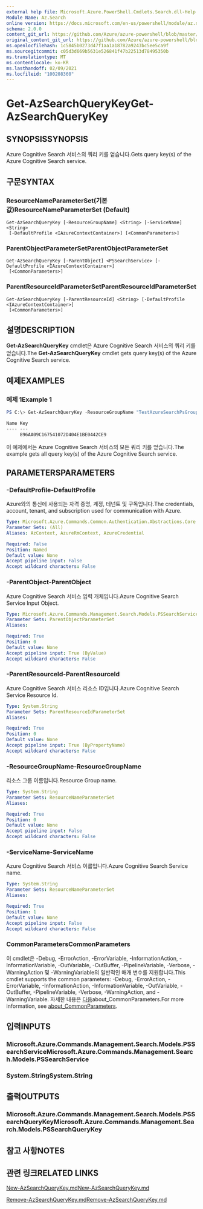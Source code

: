 ```yaml
---
external help file: Microsoft.Azure.PowerShell.Cmdlets.Search.dll-Help.xml
Module Name: Az.Search
online version: https://docs.microsoft.com/en-us/powershell/module/az.search/get-azsearchquerykey
schema: 2.0.0
content_git_url: https://github.com/Azure/azure-powershell/blob/master/src/Search/Search/help/Get-AzSearchQueryKey.md
original_content_git_url: https://github.com/Azure/azure-powershell/blob/master/src/Search/Search/help/Get-AzSearchQueryKey.md
ms.openlocfilehash: 1c5845b0273d47f1aa1a18782a9243bc5ee5ca9f
ms.sourcegitcommit: c05d3d669b5631e526841f47b22513d78495350b
ms.translationtype: MT
ms.contentlocale: ko-KR
ms.lasthandoff: 02/09/2021
ms.locfileid: "100208360"
---
```

# <span data-ttu-id="2f47f-101">Get-AzSearchQueryKey</span><span class="sxs-lookup"><span data-stu-id="2f47f-101">Get-AzSearchQueryKey</span></span>

## <span data-ttu-id="2f47f-102">SYNOPSIS</span><span class="sxs-lookup"><span data-stu-id="2f47f-102">SYNOPSIS</span></span>
<span data-ttu-id="2f47f-103">Azure Cognitive Search 서비스의 쿼리 키를 얻습니다.</span><span class="sxs-lookup"><span data-stu-id="2f47f-103">Gets query key(s) of the Azure Cognitive Search service.</span></span>

## <span data-ttu-id="2f47f-104">구문</span><span class="sxs-lookup"><span data-stu-id="2f47f-104">SYNTAX</span></span>

### <span data-ttu-id="2f47f-105">ResourceNameParameterSet(기본값)</span><span class="sxs-lookup"><span data-stu-id="2f47f-105">ResourceNameParameterSet (Default)</span></span>
```
Get-AzSearchQueryKey [-ResourceGroupName] <String> [-ServiceName] <String>
 [-DefaultProfile <IAzureContextContainer>] [<CommonParameters>]
```

### <span data-ttu-id="2f47f-106">ParentObjectParameterSet</span><span class="sxs-lookup"><span data-stu-id="2f47f-106">ParentObjectParameterSet</span></span>
```
Get-AzSearchQueryKey [-ParentObject] <PSSearchService> [-DefaultProfile <IAzureContextContainer>]
 [<CommonParameters>]
```

### <span data-ttu-id="2f47f-107">ParentResourceIdParameterSet</span><span class="sxs-lookup"><span data-stu-id="2f47f-107">ParentResourceIdParameterSet</span></span>
```
Get-AzSearchQueryKey [-ParentResourceId] <String> [-DefaultProfile <IAzureContextContainer>]
 [<CommonParameters>]
```

## <span data-ttu-id="2f47f-108">설명</span><span class="sxs-lookup"><span data-stu-id="2f47f-108">DESCRIPTION</span></span>
<span data-ttu-id="2f47f-109">**Get-AzSearchQueryKey** cmdlet은 Azure Cognitive Search 서비스의 쿼리 키를 얻습니다.</span><span class="sxs-lookup"><span data-stu-id="2f47f-109">The **Get-AzSearchQueryKey** cmdlet gets query key(s) of the Azure Cognitive Search service.</span></span>

## <span data-ttu-id="2f47f-110">예제</span><span class="sxs-lookup"><span data-stu-id="2f47f-110">EXAMPLES</span></span>

### <span data-ttu-id="2f47f-111">예제 1</span><span class="sxs-lookup"><span data-stu-id="2f47f-111">Example 1</span></span>
```powershell
PS C:\> Get-AzSearchQueryKey -ResourceGroupName "TestAzureSearchPsGroup" -ServiceName "pstestazuresearch01"

Name Key                             
---- ---                             
     896AA09C167541072D404E1BE0442CE9
```

<span data-ttu-id="2f47f-112">이 예제에서는 Azure Cognitive Search 서비스의 모든 쿼리 키를 얻습니다.</span><span class="sxs-lookup"><span data-stu-id="2f47f-112">The example gets all query key(s) of the Azure Cognitive Search service.</span></span>

## <span data-ttu-id="2f47f-113">PARAMETERS</span><span class="sxs-lookup"><span data-stu-id="2f47f-113">PARAMETERS</span></span>

### <span data-ttu-id="2f47f-114">-DefaultProfile</span><span class="sxs-lookup"><span data-stu-id="2f47f-114">-DefaultProfile</span></span>
<span data-ttu-id="2f47f-115">Azure와의 통신에 사용되는 자격 증명, 계정, 테넌트 및 구독입니다.</span><span class="sxs-lookup"><span data-stu-id="2f47f-115">The credentials, account, tenant, and subscription used for communication with Azure.</span></span>

```yaml
Type: Microsoft.Azure.Commands.Common.Authentication.Abstractions.Core.IAzureContextContainer
Parameter Sets: (All)
Aliases: AzContext, AzureRmContext, AzureCredential

Required: False
Position: Named
Default value: None
Accept pipeline input: False
Accept wildcard characters: False
```

### <span data-ttu-id="2f47f-116">-ParentObject</span><span class="sxs-lookup"><span data-stu-id="2f47f-116">-ParentObject</span></span>
<span data-ttu-id="2f47f-117">Azure Cognitive Search 서비스 입력 개체입니다.</span><span class="sxs-lookup"><span data-stu-id="2f47f-117">Azure Cognitive Search Service Input Object.</span></span>

```yaml
Type: Microsoft.Azure.Commands.Management.Search.Models.PSSearchService
Parameter Sets: ParentObjectParameterSet
Aliases:

Required: True
Position: 0
Default value: None
Accept pipeline input: True (ByValue)
Accept wildcard characters: False
```

### <span data-ttu-id="2f47f-118">-ParentResourceId</span><span class="sxs-lookup"><span data-stu-id="2f47f-118">-ParentResourceId</span></span>
<span data-ttu-id="2f47f-119">Azure Cognitive Search 서비스 리소스 ID입니다.</span><span class="sxs-lookup"><span data-stu-id="2f47f-119">Azure Cognitive Search Service Resource Id.</span></span>

```yaml
Type: System.String
Parameter Sets: ParentResourceIdParameterSet
Aliases:

Required: True
Position: 0
Default value: None
Accept pipeline input: True (ByPropertyName)
Accept wildcard characters: False
```

### <span data-ttu-id="2f47f-120">-ResourceGroupName</span><span class="sxs-lookup"><span data-stu-id="2f47f-120">-ResourceGroupName</span></span>
<span data-ttu-id="2f47f-121">리소스 그룹 이름입니다.</span><span class="sxs-lookup"><span data-stu-id="2f47f-121">Resource Group name.</span></span>

```yaml
Type: System.String
Parameter Sets: ResourceNameParameterSet
Aliases:

Required: True
Position: 0
Default value: None
Accept pipeline input: False
Accept wildcard characters: False
```

### <span data-ttu-id="2f47f-122">-ServiceName</span><span class="sxs-lookup"><span data-stu-id="2f47f-122">-ServiceName</span></span>
<span data-ttu-id="2f47f-123">Azure Cognitive Search 서비스 이름입니다.</span><span class="sxs-lookup"><span data-stu-id="2f47f-123">Azure Cognitive Search Service name.</span></span>

```yaml
Type: System.String
Parameter Sets: ResourceNameParameterSet
Aliases:

Required: True
Position: 1
Default value: None
Accept pipeline input: False
Accept wildcard characters: False
```

### <span data-ttu-id="2f47f-124">CommonParameters</span><span class="sxs-lookup"><span data-stu-id="2f47f-124">CommonParameters</span></span>
<span data-ttu-id="2f47f-125">이 cmdlet은 -Debug, -ErrorAction, -ErrorVariable, -InformationAction, -InformationVariable, -OutVariable, -OutBuffer, -PipelineVariable, -Verbose, -WarningAction 및 -WarningVariable의 일반적인 매개 변수를 지원합니다.</span><span class="sxs-lookup"><span data-stu-id="2f47f-125">This cmdlet supports the common parameters: -Debug, -ErrorAction, -ErrorVariable, -InformationAction, -InformationVariable, -OutVariable, -OutBuffer, -PipelineVariable, -Verbose, -WarningAction, and -WarningVariable.</span></span> <span data-ttu-id="2f47f-126">자세한 내용은 [다음](http://go.microsoft.com/fwlink/?LinkID=113216)about_CommonParameters.</span><span class="sxs-lookup"><span data-stu-id="2f47f-126">For more information, see [about_CommonParameters](http://go.microsoft.com/fwlink/?LinkID=113216).</span></span>

## <span data-ttu-id="2f47f-127">입력</span><span class="sxs-lookup"><span data-stu-id="2f47f-127">INPUTS</span></span>

### <span data-ttu-id="2f47f-128">Microsoft.Azure.Commands.Management.Search.Models.PSSearchService</span><span class="sxs-lookup"><span data-stu-id="2f47f-128">Microsoft.Azure.Commands.Management.Search.Models.PSSearchService</span></span>

### <span data-ttu-id="2f47f-129">System.String</span><span class="sxs-lookup"><span data-stu-id="2f47f-129">System.String</span></span>

## <span data-ttu-id="2f47f-130">출력</span><span class="sxs-lookup"><span data-stu-id="2f47f-130">OUTPUTS</span></span>

### <span data-ttu-id="2f47f-131">Microsoft.Azure.Commands.Management.Search.Models.PSSearchQueryKey</span><span class="sxs-lookup"><span data-stu-id="2f47f-131">Microsoft.Azure.Commands.Management.Search.Models.PSSearchQueryKey</span></span>

## <span data-ttu-id="2f47f-132">참고 사항</span><span class="sxs-lookup"><span data-stu-id="2f47f-132">NOTES</span></span>

## <span data-ttu-id="2f47f-133">관련 링크</span><span class="sxs-lookup"><span data-stu-id="2f47f-133">RELATED LINKS</span></span>

[<span data-ttu-id="2f47f-134">New-AzSearchQueryKey.md</span><span class="sxs-lookup"><span data-stu-id="2f47f-134">New-AzSearchQueryKey.md</span></span>](./New-AzSearchQueryKey.md)

[<span data-ttu-id="2f47f-135">Remove-AzSearchQueryKey.md</span><span class="sxs-lookup"><span data-stu-id="2f47f-135">Remove-AzSearchQueryKey.md</span></span>](./Remove-AzSearchQueryKey.md)